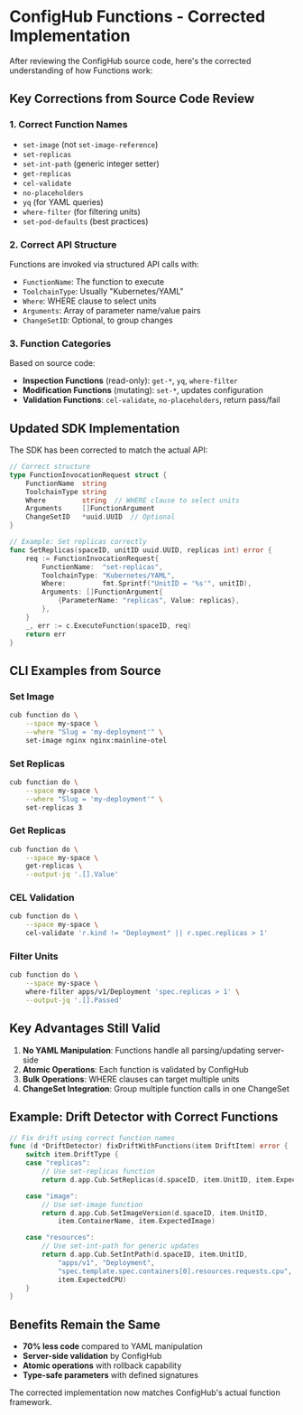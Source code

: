 # ConfigHub Functions - Corrected Implementation

After reviewing the ConfigHub source code, here's the corrected understanding of how Functions work:

## Key Corrections from Source Code Review

### 1. Correct Function Names
- `set-image` (not `set-image-reference`)
- `set-replicas`
- `set-int-path` (generic integer setter)
- `get-replicas`
- `cel-validate`
- `no-placeholders`
- `yq` (for YAML queries)
- `where-filter` (for filtering units)
- `set-pod-defaults` (best practices)

### 2. Correct API Structure
Functions are invoked via structured API calls with:
- `FunctionName`: The function to execute
- `ToolchainType`: Usually "Kubernetes/YAML"
- `Where`: WHERE clause to select units
- `Arguments`: Array of parameter name/value pairs
- `ChangeSetID`: Optional, to group changes

### 3. Function Categories
Based on source code:
- **Inspection Functions** (read-only): `get-*`, `yq`, `where-filter`
- **Modification Functions** (mutating): `set-*`, updates configuration
- **Validation Functions**: `cel-validate`, `no-placeholders`, return pass/fail

## Updated SDK Implementation

The SDK has been corrected to match the actual API:

```go
// Correct structure
type FunctionInvocationRequest struct {
    FunctionName  string
    ToolchainType string
    Where         string  // WHERE clause to select units
    Arguments     []FunctionArgument
    ChangeSetID   *uuid.UUID  // Optional
}

// Example: Set replicas correctly
func SetReplicas(spaceID, unitID uuid.UUID, replicas int) error {
    req := FunctionInvocationRequest{
        FunctionName:  "set-replicas",
        ToolchainType: "Kubernetes/YAML",
        Where:         fmt.Sprintf("UnitID = '%s'", unitID),
        Arguments: []FunctionArgument{
            {ParameterName: "replicas", Value: replicas},
        },
    }
    _, err := c.ExecuteFunction(spaceID, req)
    return err
}
```

## CLI Examples from Source

### Set Image
```bash
cub function do \
    --space my-space \
    --where "Slug = 'my-deployment'" \
    set-image nginx nginx:mainline-otel
```

### Set Replicas
```bash
cub function do \
    --space my-space \
    --where "Slug = 'my-deployment'" \
    set-replicas 3
```

### Get Replicas
```bash
cub function do \
    --space my-space \
    get-replicas \
    --output-jq '.[].Value'
```

### CEL Validation
```bash
cub function do \
    --space my-space \
    cel-validate 'r.kind != "Deployment" || r.spec.replicas > 1'
```

### Filter Units
```bash
cub function do \
    --space my-space \
    where-filter apps/v1/Deployment 'spec.replicas > 1' \
    --output-jq '.[].Passed'
```

## Key Advantages Still Valid

1. **No YAML Manipulation**: Functions handle all parsing/updating server-side
2. **Atomic Operations**: Each function is validated by ConfigHub
3. **Bulk Operations**: WHERE clauses can target multiple units
4. **ChangeSet Integration**: Group multiple function calls in one ChangeSet

## Example: Drift Detector with Correct Functions

```go
// Fix drift using correct function names
func (d *DriftDetector) fixDriftWithFunctions(item DriftItem) error {
    switch item.DriftType {
    case "replicas":
        // Use set-replicas function
        return d.app.Cub.SetReplicas(d.spaceID, item.UnitID, item.ExpectedReplicas)

    case "image":
        // Use set-image function
        return d.app.Cub.SetImageVersion(d.spaceID, item.UnitID,
            item.ContainerName, item.ExpectedImage)

    case "resources":
        // Use set-int-path for generic updates
        return d.app.Cub.SetIntPath(d.spaceID, item.UnitID,
            "apps/v1", "Deployment",
            "spec.template.spec.containers[0].resources.requests.cpu",
            item.ExpectedCPU)
    }
}
```

## Benefits Remain the Same

- **70% less code** compared to YAML manipulation
- **Server-side validation** by ConfigHub
- **Atomic operations** with rollback capability
- **Type-safe parameters** with defined signatures

The corrected implementation now matches ConfigHub's actual function framework.